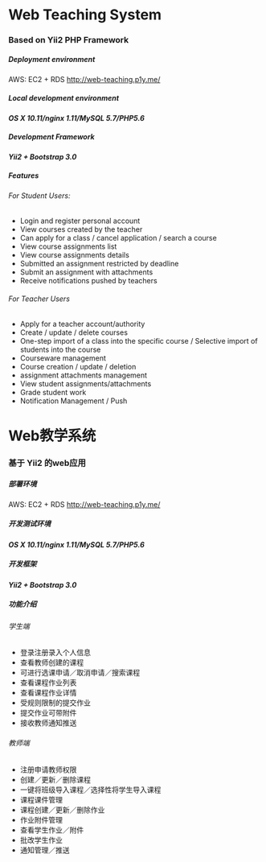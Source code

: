 # Web Teaching System
### Based on Yii2 PHP Framework
##### Deployment environment
AWS: EC2 + RDS
http://web-teaching.p1y.me/
##### Local development environment
***OS X 10.11/nginx 1.11/MySQL 5.7/PHP5.6***
##### Development Framework
***Yii2 + Bootstrap 3.0***
##### Features
###### For Student Users:
* Login and register personal account
* View courses created by the teacher
* Can apply for a class / cancel application / search a course
* View course assignments list
* View course assignments details
* Submitted an assignment restricted by deadline
* Submit an assignment with attachments
* Receive notifications pushed by teachers

###### For Teacher Users
* Apply for a teacher account/authority
* Create / update / delete courses
* One-step import of a class into the specific course / Selective import of students into the course
* Courseware management
* Course creation / update / deletion
* assignment attachments management
* View student assignments/attachments
* Grade student work
* Notification Management / Push
  

# Web教学系统
### 基于 Yii2 的web应用
##### 部署环境
AWS: EC2 + RDS
http://web-teaching.p1y.me/
##### 开发测试环境
***OS X 10.11/nginx 1.11/MySQL 5.7/PHP5.6***
##### 开发框架
***Yii2 + Bootstrap 3.0***  
##### 功能介绍
###### 学生端
* 登录注册录入个人信息
* 查看教师创建的课程
* 可进行选课申请／取消申请／搜索课程
* 查看课程作业列表
* 查看课程作业详情
* 受规则限制的提交作业
* 提交作业可带附件
* 接收教师通知推送  

###### 教师端
* 注册申请教师权限
* 创建／更新／删除课程
* 一键将班级导入课程／选择性将学生导入课程
* 课程课件管理
* 课程创建／更新／删除作业
* 作业附件管理
* 查看学生作业／附件
* 批改学生作业
* 通知管理／推送


 
